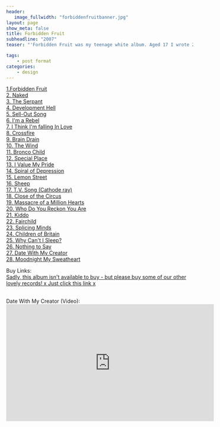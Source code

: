 ```yaml
---
header:
   image_fullwidth: "forbiddenfruitbanner.jpg"
layout: page
show_meta: false
title: Forbidden Fruit
subheadline: "2007"
teaser: "'Forbidden Fruit was my teenage white album. Aged 17 I wrote 28 songs, some of them... erm... weird and wonderful. There's also 'Fruit Bones' which is meant to be the highlights, but misses out some stuff that in retrospect was great. 'Date With My Creator' is a particular fave of mine, which I made a video to years later. 'The Serpant' is really special too, feels like the Smiths. 'Brain Drain' was my attempt at Motown. I was still a child, and in some of these it does show, but I hope you can find the beauty in them Xxx'"

tags:
    - post format
categories:
    - design 
---
```

<!--more-->
  <a href="">1.Forbidden Fruit</a><br>
  <a href="">2. Naked</a><br>
  <a href="https://youtu.be/wNDb2BA5kV4">3. The Serpant</a><br>
  <a href="">4. Development Hell</a><br>
  <a href="">5. Sell-Out Song</a><br>
  <a href="https://youtu.be/z2s6kMUu-G8">6. I'm a Rebel</a><br>
  <a href="">7. I Think I'm falling In Love</a><br>
  <a href="">8. Crossfire</a><br>
  <a href="">9. Brain Drain</a><br>
  <a href="">10. The Wind</a><br>
  <a href="">11. Bronco Child</a><br>
  <a href="">12. Special Place</a><br>
  <a href="">13. I Value My Pride</a><br>
  <a href="">14. Spiral of Depression</a><br>
  <a href="">15. Lemon Street</a><br>
  <a href="">16. Sheep</a><br>
  <a href="">17. T.V. Song (Cathode ray)</a><br>
  <a href="">18. Close of the Circus</a><br>
  <a href="">19. Massacre of a Million Hearts</a><br>
  <a href="">20. Who Do You Reckon You Are</a><br>
  <a href="">21. Kiddo</a><br>
  <a href="">22. Fairchild</a><br>
  <a href="">23. Splicing Minds</a><br>
  <a href="">24. Children of Britain</a><br>
  <a href="">25. Why Can't I Sleep?</a><br>
  <a href="">26. Nothing to Say</a><br>
  <a href="https://www.youtube.com/watch?v=gtC7DQfbHfg">27. Date With My Creator</a><br>
  <a href="">28. Moodnight My Sweatheart</a><br>
  


Buy Links:<br>
  <a href="https://itunes.apple.com/us/album/the-consumerist-pt-1-ep/id1271421915">Sadly, this album isn't available to buy - but please buy some of our other lovely records! x Just click this link x</a><br>

<br>
 Date With My Creator (Video):<br>
  <iframe width="560" height="315" src="https://www.youtube.com/embed/gtC7DQfbHfg" frameborder="0" allowfullscreen></iframe>
